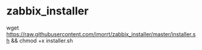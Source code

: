 # zabbix_installer
wget https://raw.githubusercontent.com/imorrt/zabbix_installer/master/installer.sh &&
chmod +x installer.sh
